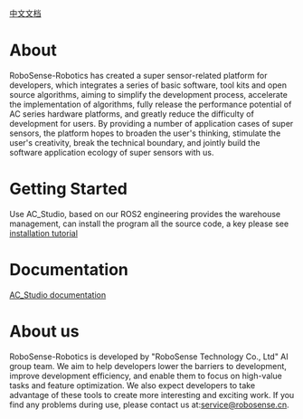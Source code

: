 [中文文档](https://github.com/RoboSense-Robotics/.github/blob/main/profile/README_CN.md)

# About

RoboSense-Robotics has created a super sensor-related platform for developers, which integrates a series of basic software, tool kits and open source algorithms, aiming to simplify the development process, accelerate the implementation of algorithms, fully release the performance potential of AC series hardware platforms, and greatly reduce the difficulty of development for users. By providing a number of application cases of super sensors, the platform hopes to broaden the user's thinking, stimulate the user's creativity, break the technical boundary, and jointly build the software application ecology of super sensors with us.



# Getting Started

Use AC_Studio, based on our ROS2 engineering provides the warehouse management, can install the program all the source code, a key please see [installation tutorial](https://github.com/RoboSense-Robotics/robosense_ac_studio)



# Documentation

[AC_Studio documentation](https://robosense-wiki-en.readthedocs.io/en/latest/)



# About us

RoboSense-Robotics is developed by "RoboSense Technology Co., Ltd" AI group team. We aim to help developers lower the barriers to development, improve development efficiency, and enable them to focus on high-value tasks and feature optimization. We also expect developers to take advantage of these tools to create more interesting and exciting work. 
If you find any problems during use, please contact us at:service@robosense.cn.


